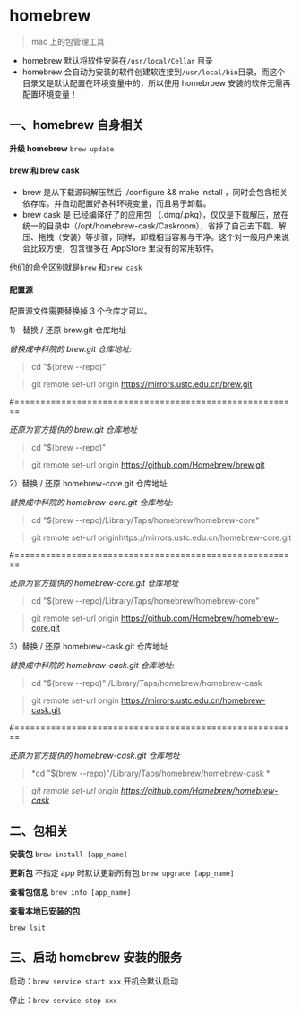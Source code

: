 # homebrew

> mac 上的包管理工具

- homebrew 默认将软件安装在`/usr/local/Cellar` 目录
- homebrew 会自动为安装的软件创建软连接到`/usr/local/bin`目录，而这个目录又是默认配置在环境变量中的，所以使用 homebroew 安装的软件无需再配置环境变量！

## 一、homebrew 自身相关

**升级 homebrew**
`brew update`

#### brew 和 brew cask

- brew 是从下载源码解压然后 ./configure && make install ，同时会包含相关依存库。并自动配置好各种环境变量，而且易于卸载。 
- brew cask 是 已经编译好了的应用包 （.dmg/.pkg），仅仅是下载解压，放在统一的目录中（/opt/homebrew-cask/Caskroom），省掉了自己去下载、解压、拖拽（安装）等步骤，同样，卸载相当容易与干净。这个对一般用户来说会比较方便，包含很多在 AppStore 里没有的常用软件。

他们的命令区别就是`brew` 和`brew cask`

#### 配置源

配置源文件需要替换掉 3 个仓库才可以。

1） 替换 / 还原 brew.git 仓库地址

*替换成中科院的 brew.git 仓库地址:*

> cd "$(brew --repo)"

> git remote set-url origin https://mirrors.ustc.edu.cn/brew.git

\#=======================================================

*还原为官方提供的 brew.git 仓库地址*

> cd "$(brew --repo)"

> git remote set-url origin https://github.com/Homebrew/brew.git

2）替换 / 还原 homebrew-core.git 仓库地址

*替换成中科院的 homebrew-core.git 仓库地址:*

> cd "$(brew --repo)/Library/Taps/homebrew/homebrew-core"

> git remote set-url originhttps://mirrors.ustc.edu.cn/homebrew-core.git

\#=======================================================

*还原为官方提供的 homebrew-core.git 仓库地址*

> cd "$(brew --repo)/Library/Taps/homebrew/homebrew-core"

> git remote set-url origin https://github.com/Homebrew/homebrew-core.git

3）替换 / 还原 homebrew-cask.git 仓库地址

*替换成中科院的 homebrew-cask.git 仓库地址:*

> cd "$(brew --repo)" /Library/Taps/homebrew/homebrew-cask

> git remote set-url origin https://mirrors.ustc.edu.cn/homebrew-cask.git

\#=======================================================

*还原为官方提供的 homebrew-cask.git 仓库地址*

> *cd "$(brew --repo)"/Library/Taps/homebrew/homebrew-cask
> *

> *git remote set-url origin https://github.com/Homebrew/homebrew-cask*

## 二、包相关

**安装包**
`brew install [app_name]`

**更新包** 不指定 app 时默认更新所有包
`brew upgrade [app_name]` 

**查看包信息**
`brew info [app_name]`

**查看本地已安装的包**

`brew lsit`

## 三、启动 homebrew 安装的服务

启动：`brew service start xxx`  开机会默认启动

停止：`brew service stop xxx`

